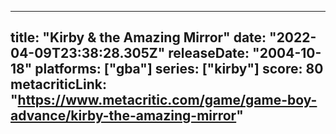 
---
title: "Kirby & the Amazing Mirror"
date: "2022-04-09T23:38:28.305Z"
releaseDate: "2004-10-18"
platforms: ["gba"]
series: ["kirby"]
score: 80
metacriticLink: "https://www.metacritic.com/game/game-boy-advance/kirby-the-amazing-mirror"
---
